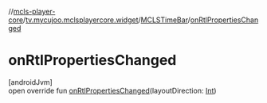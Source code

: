 //[mcls-player-core](../../../index.md)/[tv.mycujoo.mclsplayercore.widget](../index.md)/[MCLSTimeBar](index.md)/[onRtlPropertiesChanged](on-rtl-properties-changed.md)

# onRtlPropertiesChanged

[androidJvm]\
open override fun [onRtlPropertiesChanged](on-rtl-properties-changed.md)(layoutDirection: [Int](https://kotlinlang.org/api/latest/jvm/stdlib/kotlin/-int/index.html))
